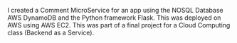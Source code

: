 I created a Comment MicroService for an app using the NOSQL Database AWS DynamoDB and the Python framework Flask. This was deployed on AWS using AWS EC2. This was part of a final project for a Cloud Computing class (Backend as a Service).
